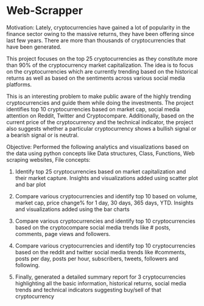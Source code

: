# Web-Scrapper

Motivation:
Lately, cryptocurrencies have gained a lot of popularity in the finance sector owing to the massive returns, they have been offering since last few years. There are more than thousands of cryptocurrencies that have been generated.  

This project focuses on the top 25 cryptocurrencies as they constitute more than 90% of the cryptocurrency market capitalization. The idea is to focus on the cryptocurrencies which are currently trending based on the historical returns as well as based on the sentiments across various social media platforms. 

This is an interesting problem to make public aware of the highly trending cryptocurrencies and guide them while doing the investments. The project identifies top 10 cryptocurrencies based on market cap, social media attention on Reddit, Twitter and Cryptocompare. Additionally, based on the current price of the cryptocurrency and the technical indicator, the project also suggests whether a particular cryptocurrency shows a bullish signal or a bearish signal or is neutral.


Objective:
Performed the following analytics and visualizations based on the data using python concepts like Data structures, Class, Functions, Web scraping websites, File concepts:

1. Identify top 25 cryptocurrencies based on market capitalization and their market capture. Insights and visualizations added using scatter plot and bar plot

2. Compare various cryptocurrencies and identify top 10 based on volume, market cap, price change% for 1 day, 30 days, 365 days, YTD. Insights and visualizations added using the bar charts

3. Compare various cryptocurrencies and identify top 10 cryptocurrencies based on the cryptocompare social media trends like # posts, comments, page views and followers.

4. Compare various cryptocurrencies and identify top 10 cryptocurrencies based on the reddit and twitter social media trends like #comments, posts per day, posts per hour, subscribers, tweets, followers and following.

5. Finally, generated a detailed summary report for 3 cryptocurrencies highlighting all the basic information, historical returns, social media trends and technical indicators suggesting buy/sell of that cryptocurrency
